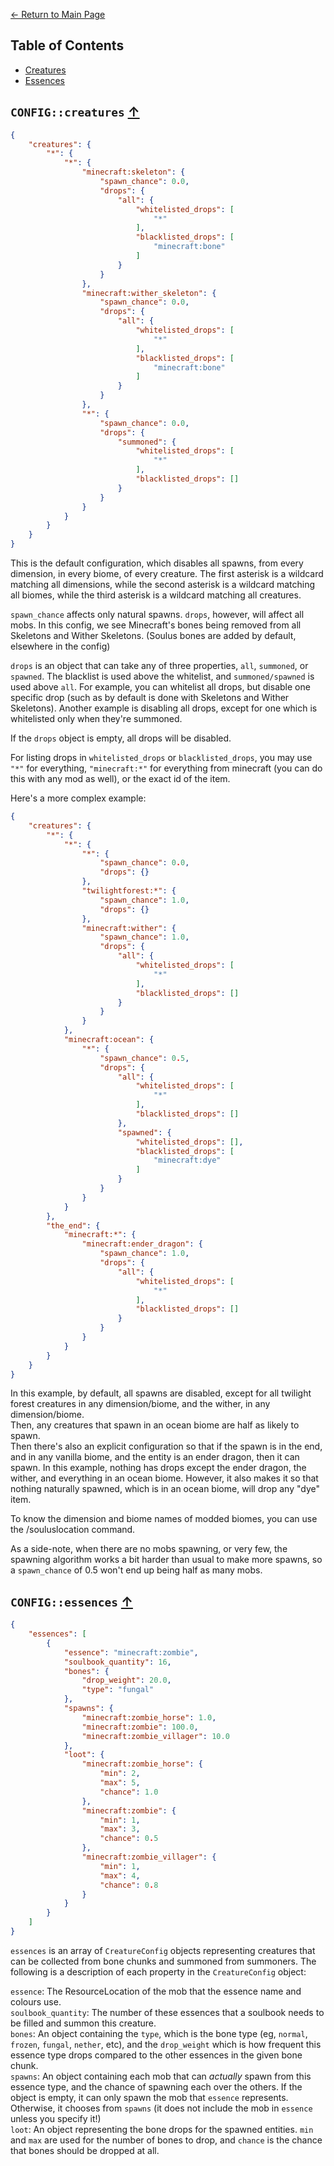 [<- Return to Main Page](../README.md)

## Table of Contents
- [Creatures](#configcreatures-)
- [Essences](#configessences-)

## `CONFIG::creatures` [↑](#table-of-contents)

```json
{
	"creatures": {
		"*": {
			"*": {
				"minecraft:skeleton": {
					"spawn_chance": 0.0,
					"drops": {
						"all": {
							"whitelisted_drops": [
								"*"
							],
							"blacklisted_drops": [
								"minecraft:bone"
							]
						}
					}
				},
				"minecraft:wither_skeleton": {
					"spawn_chance": 0.0,
					"drops": {
						"all": {
							"whitelisted_drops": [
								"*"
							],
							"blacklisted_drops": [
								"minecraft:bone"
							]
						}
					}
				},
				"*": {
					"spawn_chance": 0.0,
					"drops": {
						"summoned": {
							"whitelisted_drops": [
								"*"
							],
							"blacklisted_drops": []
						}
					}
				}
			}
		}
	}
}
```
This is the default configuration, which disables all spawns, from every dimension, in every biome, of every creature. The first asterisk is a wildcard matching all dimensions, while the second asterisk is a wildcard matching all biomes, while the third asterisk is a wildcard matching all creatures.

`spawn_chance` affects only natural spawns. `drops`, however, will affect all mobs. In this config, we see Minecraft's bones being removed from all Skeletons and Wither Skeletons. (Soulus bones are added by default, elsewhere in the config)

`drops` is an object that can take any of three properties, `all`, `summoned`, or `spawned`. The blacklist is used above the whitelist, and `summoned/spawned` is used above `all`. For example, you can whitelist all drops, but disable one specific drop (such as by default is done with Skeletons and Wither Skeletons). Another example is disabling all drops, except for one which is whitelisted only when they're summoned.

If the `drops` object is empty, all drops will be disabled.

For listing drops in `whitelisted_drops` or `blacklisted_drops`, you may use `"*"` for everything, `"minecraft:*"` for everything from minecraft (you can do this with any mod as well), or the exact id of the item.

Here's a more complex example:
```json
{
	"creatures": {
		"*": {
			"*": {
				"*": {
					"spawn_chance": 0.0,
					"drops": {}
				},
				"twilightforest:*": {
					"spawn_chance": 1.0,
					"drops": {}
				},
				"minecraft:wither": {
					"spawn_chance": 1.0,
					"drops": {
						"all": {
							"whitelisted_drops": [
								"*"
							],
							"blacklisted_drops": []
						}
					}
				}
			},
			"minecraft:ocean": {
				"*": {
					"spawn_chance": 0.5,
					"drops": {
						"all": {
							"whitelisted_drops": [
								"*"
							],
							"blacklisted_drops": []
						},
						"spawned": {
							"whitelisted_drops": [],
							"blacklisted_drops": [
								"minecraft:dye"
							]
						}
					}
				}
			}
		},
		"the_end": {
			"minecraft:*": {
				"minecraft:ender_dragon": {
					"spawn_chance": 1.0,
					"drops": {
						"all": {
							"whitelisted_drops": [
								"*"
							],
							"blacklisted_drops": []
						}
					}
				}
			}
		}
	}
}
```
In this example, by default, all spawns are disabled, except for all twilight forest creatures in any dimension/biome, and the wither, in any dimension/biome.  
Then, any creatures that spawn in an ocean biome are half as likely to spawn.  
Then there's also an explicit configuration so that if the spawn is in the end, and in any vanilla biome, and the entity is an ender dragon, then it can spawn.
In this example, nothing has drops except the ender dragon, the wither, and everything in an ocean biome. However, it also makes it so that nothing naturally spawned, which is in an ocean biome, will drop any "dye" item.

To know the dimension and biome names of modded biomes, you can use the /souluslocation command.

  
As a side-note, when there are no mobs spawning, or very few, the spawning algorithm works a bit harder than usual to make more spawns, so a `spawn_chance` of 0.5 won't end up being half as many mobs. 

## `CONFIG::essences` [↑](#table-of-contents)

```json
{
	"essences": [
		{
			"essence": "minecraft:zombie",
			"soulbook_quantity": 16,
			"bones": {
				"drop_weight": 20.0,
				"type": "fungal"
			},
			"spawns": {
				"minecraft:zombie_horse": 1.0,
				"minecraft:zombie": 100.0,
				"minecraft:zombie_villager": 10.0
			},
			"loot": {
				"minecraft:zombie_horse": {
					"min": 2,
					"max": 5,
					"chance": 1.0
				},
				"minecraft:zombie": {
					"min": 1,
					"max": 3,
					"chance": 0.5
				},
				"minecraft:zombie_villager": {
					"min": 1,
					"max": 4,
					"chance": 0.8
				}
			}
		}
	]
}
```

`essences` is an array of `CreatureConfig` objects representing creatures that can be collected from bone chunks and summoned from summoners. The following is a description of each property in the `CreatureConfig` object:

`essence`: The ResourceLocation of the mob that the essence name and colours use.  
`soulbook_quantity`: The number of these essences that a soulbook needs to be filled and summon this creature.  
`bones`: An object containing the `type`, which is the bone type (eg, `normal`, `frozen`, `fungal`, `nether`, etc), and the `drop_weight` which is how frequent this essence type drops compared to the other essences in the given bone chunk.  
`spawns`: An object containing each mob that can *actually* spawn from this essence type, and the chance of spawning each over the others. If the object is empty, it can only spawn the mob that `essence` represents. Otherwise, it chooses from `spawns` (it does not include the mob in `essence` unless you specify it!)  
`loot`: An object representing the bone drops for the spawned entities. `min` and `max` are used for the number of bones to drop, and `chance` is the chance that bones should be dropped at all.
